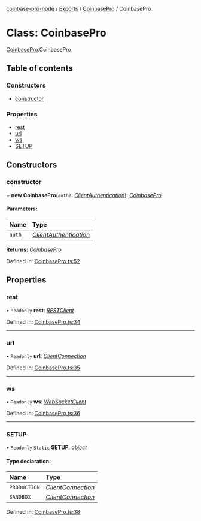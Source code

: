 [coinbase-pro-node](../README.md) / [Exports](../modules.md) / [CoinbasePro](../modules/coinbasepro.md) / CoinbasePro

# Class: CoinbasePro

[CoinbasePro](../modules/coinbasepro.md).CoinbasePro

## Table of contents

### Constructors

- [constructor](coinbasepro.coinbasepro-1.md#constructor)

### Properties

- [rest](coinbasepro.coinbasepro-1.md#rest)
- [url](coinbasepro.coinbasepro-1.md#url)
- [ws](coinbasepro.coinbasepro-1.md#ws)
- [SETUP](coinbasepro.coinbasepro-1.md#setup)

## Constructors

### constructor

\+ **new CoinbasePro**(`auth?`: [_ClientAuthentication_](../modules/coinbasepro.md#clientauthentication)): [_CoinbasePro_](coinbasepro.coinbasepro-1.md)

#### Parameters:

| Name   | Type                                                                     |
| :----- | :----------------------------------------------------------------------- |
| `auth` | [_ClientAuthentication_](../modules/coinbasepro.md#clientauthentication) |

**Returns:** [_CoinbasePro_](coinbasepro.coinbasepro-1.md)

Defined in: [CoinbasePro.ts:52](https://github.com/bennycode/coinbase-pro-node/blob/845b71d/src/CoinbasePro.ts#L52)

## Properties

### rest

• `Readonly` **rest**: [_RESTClient_](client_restclient.restclient.md)

Defined in: [CoinbasePro.ts:34](https://github.com/bennycode/coinbase-pro-node/blob/845b71d/src/CoinbasePro.ts#L34)

---

### url

• `Readonly` **url**: [_ClientConnection_](../interfaces/coinbasepro.clientconnection.md)

Defined in: [CoinbasePro.ts:35](https://github.com/bennycode/coinbase-pro-node/blob/845b71d/src/CoinbasePro.ts#L35)

---

### ws

• `Readonly` **ws**: [_WebSocketClient_](client_websocketclient.websocketclient.md)

Defined in: [CoinbasePro.ts:36](https://github.com/bennycode/coinbase-pro-node/blob/845b71d/src/CoinbasePro.ts#L36)

---

### SETUP

▪ `Readonly` `Static` **SETUP**: _object_

#### Type declaration:

| Name         | Type                                                                |
| :----------- | :------------------------------------------------------------------ |
| `PRODUCTION` | [_ClientConnection_](../interfaces/coinbasepro.clientconnection.md) |
| `SANDBOX`    | [_ClientConnection_](../interfaces/coinbasepro.clientconnection.md) |

Defined in: [CoinbasePro.ts:38](https://github.com/bennycode/coinbase-pro-node/blob/845b71d/src/CoinbasePro.ts#L38)
